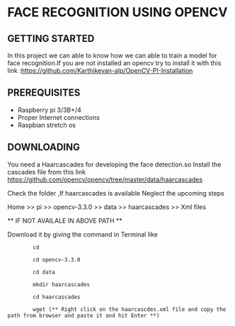 # FACE RECOGNITION USING OPENCV

## GETTING STARTED

In this project we can able to know how we can able to train a model for face recognition.If you are not installed an opencv try to install it with this link :https://github.com/Karthikeyan-alp/OpenCV-PI-Installation

## PREREQUISITES
   - Raspberry pi 3/3B+/4
   - Proper Internet connections
   - Raspbian stretch os
  
## DOWNLOADING

   You need a Haarcascades for developing the face detection.so Install the cascades file from this link
   https://github.com/opencv/opencv/tree/master/data/haarcascades 
   
   
  Check the folder ,If haarcascades is available Neglect the upcoming steps
  
  Home >> pi >> opencv-3.3.0 >> data >> haarcascades >> Xml files
  
  ** IF NOT AVAILALE IN ABOVE PATH **
   
   Download it by giving the command in Terminal like
    
            cd
            
            cd opencv-3.3.0
            
            cd data
            
            mkdir haarcascades
            
            cd haarcascades
            
            wget (** Right click on the haarcascdes.xml file and copy the path from browser and paste it and hit Enter **)
